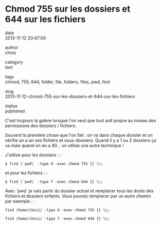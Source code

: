 Chmod 755 sur les dossiers et 644 sur les fichiers
==================================================

date  
2013-11-12 20:47:00

author  
choiz

category  
text

tags  
chmod, 755, 644, folder, file, folders, files, pwd, find

slug  
2013-11-12-chmod-755-sur-les-dossiers-et-644-sur-les-fichiers

status  
published

C'est toujours la galère lorsque l'on veut que tout soit propre au
niveau des permissions des dossiers / fichiers.

Souvent la première chose que l'on fait : on va dans chaque dossier et
on vérifie un a un ses fichiers et sous-dossiers. Quand il y a 1 ou 2
dossiers ça va mais quand on en a 40… on utilise une autre technique !

J'utilise pour les dossiers : :

    $ find \`pwd\` -type d -exec chmod 755 {} \\;

et pour les fichiers : :

    $ find \`pwd\` -type f -exec chmod 644 {} \\;

Avec \`pwd\` je vais partir du dossier actuel et remplacer tous les
droits des fichiers et dossiers enfants. Vous pouvez remplacer par un
autre chemin par exemple : :

    find /home/choiz/ -type d -exec chmod 755 {} \\;

    find /home/choiz/ -type f -exec chmod 644 {} \\;
